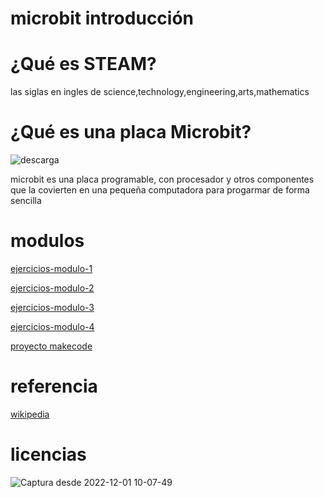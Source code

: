 #  microbit introducción
# ¿Qué es STEAM? 
las siglas en ingles de science,technology,engineering,arts,mathematics
# ¿Qué es una placa Microbit?
![descarga](https://user-images.githubusercontent.com/114906901/204755747-4b659ad9-71f4-46d0-86be-dc7e89ee8b3b.jpeg)

microbit es una placa programable, con procesador y otros componentes que la covierten en una pequeña computadora para progarmar de forma sencilla

# modulos

[ejercicios-modulo-1](https://github.com/darkrayo97/microbit/blob/21aafe2d93faac8c3d742a9fe1636df73850ce08/modulo1ejercicios.md)


[ejercicios-modulo-2](https://github.com/darkrayo97/microbit/blob/bc5091d3be46391264f7c1ac6b9b61b75614150e/modulo2ejercicios.md)

[ejercicios-modulo-3](https://github.com/darkrayo97/microbit/blob/5e0e13805d5f65d20877789cb89428b106050ece/ejerciciosmodulo3.md)

[ejercicios-modulo-4](https://github.com/darkrayo97/microbit/blob/23deb478ba404c3b66e35c4cf1e8b09df98342c4/ejerciciosmodulo4.md)

[proyecto makecode](https://github.com/darkrayo97/microbit/blob/02f26b516bc6935584a5349925a3087f5a7f312a/proyecto.md)

# referencia
[wikipedia](https://es.wikipedia.org/wiki/Wikipedia:Portada)


# licencias

![Captura desde 2022-12-01 10-07-49](https://user-images.githubusercontent.com/114906901/205011978-be4afcd2-af11-4a76-808a-20fb289c4865.png)

